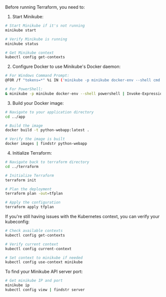 Before running Terraform, you need to:

1. Start Minikube:
```bash
# Start Minikube if it's not running
minikube start

# Verify Minikube is running
minikube status

# Get Minikube context
kubectl config get-contexts
```

2. Configure Docker to use Minikube's Docker daemon:
```bash
# For Windows Command Prompt:
@FOR /f "tokens=*" %i IN ('minikube -p minikube docker-env --shell cmd') DO @%i

# For PowerShell:
& minikube -p minikube docker-env --shell powershell | Invoke-Expression
```

3. Build your Docker image:
```bash
# Navigate to your application directory
cd ../app

# Build the image
docker build -t python-webapp:latest .

# Verify the image is built
docker images | findstr python-webapp
```

4. Initialize Terraform:
```bash
# Navigate back to terraform directory
cd ../terraform

# Initialize Terraform
terraform init

# Plan the deployment
terraform plan -out=tfplan

# Apply the configuration
terraform apply tfplan
```

If you're still having issues with the Kubernetes context, you can verify your kubeconfig:
```bash
# Check available contexts
kubectl config get-contexts

# Verify current context
kubectl config current-context

# Set context to minikube if needed
kubectl config use-context minikube
```

To find your Minikube API server port:
```bash
# Get minikube IP and port
minikube ip
kubectl config view | findstr server
```
